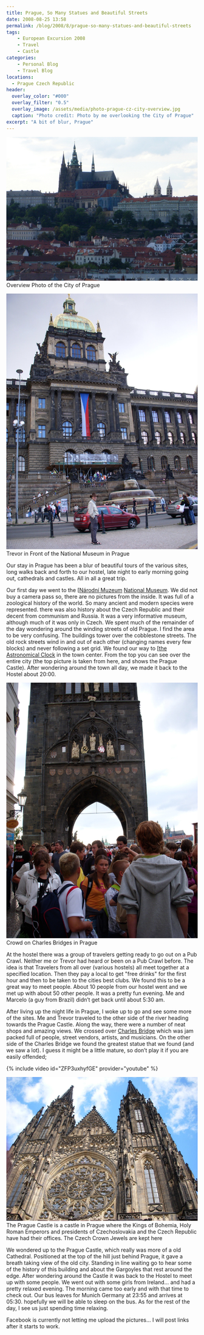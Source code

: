 ```yaml
---
title: Prague, So Many Statues and Beautiful Streets
date: 2008-08-25 13:58
permalink: /blog/2008/8/prague-so-many-statues-and-beautiful-streets
tags:
    - European Excursion 2008
    - Travel
    - Castle
categories:
    - Personal Blog
    - Travel Blog
locations: 
  - Prague Czech Republic
header:
  overlay_color: "#000"
  overlay_filter: "0.5"
  overlay_image: /assets/media/photo-prague-cz-city-overview.jpg
  caption: "Photo credit: Photo by me overlooking the City of Prague"
excerpt: "A bit of blur, Prague"
---
```


![ Overview Photo of the City of Prague    ][1] Overview Photo of the City of Prague 

![  Trevor in Front of the National Museum in Prague  ][2] Trevor in Front of the National Museum in Prague

   [1]: /assets/media/photo-prague-cz-city-overview.jpg
   [2]: /assets/media/photo-prague-cz-city-overview-2.jpg

Our stay in Prague has been a blur of beautiful tours of the various sites, long walks back and forth to our hostel, late night to early morning going out, cathedrals and castles. All in all a great trip.

Our first day we went to the [[Národní Muzeum][3] [National Museum][3]. We did not buy a camera pass so, there are no pictures from the inside. It was full of a zoological history of the world. So many ancient and modern species were represented. there was also history about the Czech Republic and their decent from communism and Russia. It was a very informative museum, although much of it was only in Czech. We spent much of the remainder of the day wondering around the winding streets of old Prague. I find the area to be very confusing. The buildings tower over the cobblestone streets. The old rock streets wind in and out of each other (changing names every few blocks) and never following a set grid. We found our way to [[the Astronomical Clock][4] in the town center. From the top you can see over the entire city (the top picture is taken from here, and shows the Prague Castle). After wondering around the town all day, we made it back to the Hostel about 20:00.

   [3]: http://www.nm.cz/index.php?xSET=lang&xLANG=2
   [4]: http://en.wikipedia.org/wiki/Prague_Astronomical_Clock

![Crowd on Charles Bridges in Prague][5] Crowd on Charles Bridges in Prague

   [5]: /assets/media/photo-prague-cz-charles-bridge-crowd.jpg

At the hostel there was a group of travelers getting ready to go out on a Pub Crawl. Neither me or Trevor had heard or been on a Pub Crawl before. The idea is that Travelers from all over (various hostels) all meet together at a specified location. Then they pay a local to get "free drinks" for the first hour and then to be taken to the cities best clubs. We found this to be a great way to meet people. About 10 people from our hostel went and we met up with about 50 other people. It was a pretty fun evening. Me and Marcelo (a guy from Brazil) didn’t get back until about 5:30 am.

After living up the night life in Prague, I woke up to go and see some more of the sites. Me and Trevor traveled to the other side of the river heading towards the Prague Castle. Along the way, there were a number of neat shops and amazing views. We crossed over [Charles Bridge][6] which was jam packed full of people, street vendors, artists, and musicians. On the other side of the Charles Bridge we found the greatest statue that we found (and we saw a lot). I guess it might be a little mature, so don’t play it if you are easily offended;

{% include video id="ZFP3uxhyfGE" provider="youtube" %}


   [6]: http://en.wikipedia.org/wiki/Charles_Bridge

![The Prague Castle is a castle in Prague where the Kings of Bohemia, Holy Roman Emperors and presidents of Czechoslovakia and the Czech Republic have had their offices. The Czech Crown Jewels are kept here][7] The Prague Castle is a castle in Prague where the Kings of Bohemia, Holy Roman Emperors and presidents of Czechoslovakia and the Czech Republic have had their offices. The Czech Crown Jewels are kept here

   [7]: /assets/media/photo-prague-cz-prague-castle.jpg

We wondered up to the Prague Castle, which really was more of a old Cathedral. Positioned at the top of the hill just behind Prague, it gave a breath taking view of the old city. Standing in line waiting go to hear some of the history of this building and about the Gargoyles that rest around the edge. After wondering around the Castle it was back to the Hostel to meet up with some people. We went out with some girls from Ireland… and had a pretty relaxed evening. The morning came too early and with that time to check out. Our bus leaves for Munich Germany at 23:55 and arrives at 05:30. hopefully we will be able to sleep on the bus. As for the rest of the day, I see us just spending time relaxing.

Facebook is currently not letting me upload the pictures... I will post links after it starts to work.

